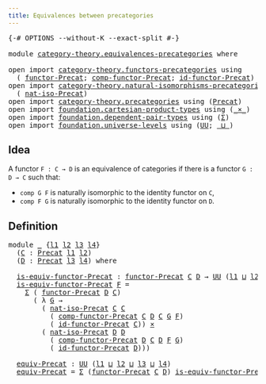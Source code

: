 ```yaml
---
title: Equivalences between precategories
---
```


<pre class="Agda"><a id="60" class="Symbol">{-#</a> <a id="64" class="Keyword">OPTIONS</a> <a id="72" class="Pragma">--without-K</a> <a id="84" class="Pragma">--exact-split</a> <a id="98" class="Symbol">#-}</a>

<a id="103" class="Keyword">module</a> <a id="110" href="category-theory.equivalences-precategories.html" class="Module">category-theory.equivalences-precategories</a> <a id="153" class="Keyword">where</a>

<a id="160" class="Keyword">open</a> <a id="165" class="Keyword">import</a> <a id="172" href="category-theory.functors-precategories.html" class="Module">category-theory.functors-precategories</a> <a id="211" class="Keyword">using</a>
  <a id="219" class="Symbol">(</a> <a id="221" href="category-theory.functors-precategories.html#1065" class="Function">functor-Precat</a><a id="235" class="Symbol">;</a> <a id="237" href="category-theory.functors-precategories.html#2905" class="Function">comp-functor-Precat</a><a id="256" class="Symbol">;</a> <a id="258" href="category-theory.functors-precategories.html#2566" class="Function">id-functor-Precat</a><a id="275" class="Symbol">)</a>
<a id="277" class="Keyword">open</a> <a id="282" class="Keyword">import</a> <a id="289" href="category-theory.natural-isomorphisms-precategories.html" class="Module">category-theory.natural-isomorphisms-precategories</a> <a id="340" class="Keyword">using</a>
  <a id="348" class="Symbol">(</a> <a id="350" href="category-theory.natural-isomorphisms-precategories.html#1247" class="Function">nat-iso-Precat</a><a id="364" class="Symbol">)</a>
<a id="366" class="Keyword">open</a> <a id="371" class="Keyword">import</a> <a id="378" href="category-theory.precategories.html" class="Module">category-theory.precategories</a> <a id="408" class="Keyword">using</a> <a id="414" class="Symbol">(</a><a id="415" href="category-theory.precategories.html#2237" class="Function">Precat</a><a id="421" class="Symbol">)</a>
<a id="423" class="Keyword">open</a> <a id="428" class="Keyword">import</a> <a id="435" href="foundation.cartesian-product-types.html" class="Module">foundation.cartesian-product-types</a> <a id="470" class="Keyword">using</a> <a id="476" class="Symbol">(</a><a id="477" href="foundation-core.cartesian-product-types.html#590" class="Function Operator">_×_</a><a id="480" class="Symbol">)</a>
<a id="482" class="Keyword">open</a> <a id="487" class="Keyword">import</a> <a id="494" href="foundation.dependent-pair-types.html" class="Module">foundation.dependent-pair-types</a> <a id="526" class="Keyword">using</a> <a id="532" class="Symbol">(</a><a id="533" href="foundation-core.dependent-pair-types.html#515" class="Record">Σ</a><a id="534" class="Symbol">)</a>
<a id="536" class="Keyword">open</a> <a id="541" class="Keyword">import</a> <a id="548" href="foundation.universe-levels.html" class="Module">foundation.universe-levels</a> <a id="575" class="Keyword">using</a> <a id="581" class="Symbol">(</a><a id="582" href="foundation-core.universe-levels.html#235" class="Primitive">UU</a><a id="584" class="Symbol">;</a> <a id="586" href="Agda.Primitive.html#810" class="Primitive Operator">_⊔_</a><a id="589" class="Symbol">)</a>
</pre>
## Idea

A functor `F : C → D` is an equivalence of categories if there is a functor `G : D → C` such that:
- `comp G F` is naturally isomorphic to the identity functor on `C`,
- `comp F G` is naturally isomorphic to the identity functor on `D`.

## Definition

<pre class="Agda"><a id="866" class="Keyword">module</a> <a id="873" href="category-theory.equivalences-precategories.html#873" class="Module">_</a> <a id="875" class="Symbol">{</a><a id="876" href="category-theory.equivalences-precategories.html#876" class="Bound">l1</a> <a id="879" href="category-theory.equivalences-precategories.html#879" class="Bound">l2</a> <a id="882" href="category-theory.equivalences-precategories.html#882" class="Bound">l3</a> <a id="885" href="category-theory.equivalences-precategories.html#885" class="Bound">l4</a><a id="887" class="Symbol">}</a>
  <a id="891" class="Symbol">(</a><a id="892" href="category-theory.equivalences-precategories.html#892" class="Bound">C</a> <a id="894" class="Symbol">:</a> <a id="896" href="category-theory.precategories.html#2237" class="Function">Precat</a> <a id="903" href="category-theory.equivalences-precategories.html#876" class="Bound">l1</a> <a id="906" href="category-theory.equivalences-precategories.html#879" class="Bound">l2</a><a id="908" class="Symbol">)</a>
  <a id="912" class="Symbol">(</a><a id="913" href="category-theory.equivalences-precategories.html#913" class="Bound">D</a> <a id="915" class="Symbol">:</a> <a id="917" href="category-theory.precategories.html#2237" class="Function">Precat</a> <a id="924" href="category-theory.equivalences-precategories.html#882" class="Bound">l3</a> <a id="927" href="category-theory.equivalences-precategories.html#885" class="Bound">l4</a><a id="929" class="Symbol">)</a> <a id="931" class="Keyword">where</a>

  <a id="940" href="category-theory.equivalences-precategories.html#940" class="Function">is-equiv-functor-Precat</a> <a id="964" class="Symbol">:</a> <a id="966" href="category-theory.functors-precategories.html#1065" class="Function">functor-Precat</a> <a id="981" href="category-theory.equivalences-precategories.html#892" class="Bound">C</a> <a id="983" href="category-theory.equivalences-precategories.html#913" class="Bound">D</a> <a id="985" class="Symbol">→</a> <a id="987" href="foundation-core.universe-levels.html#235" class="Primitive">UU</a> <a id="990" class="Symbol">(</a><a id="991" href="category-theory.equivalences-precategories.html#876" class="Bound">l1</a> <a id="994" href="Agda.Primitive.html#810" class="Primitive Operator">⊔</a> <a id="996" href="category-theory.equivalences-precategories.html#879" class="Bound">l2</a> <a id="999" href="Agda.Primitive.html#810" class="Primitive Operator">⊔</a> <a id="1001" href="category-theory.equivalences-precategories.html#882" class="Bound">l3</a> <a id="1004" href="Agda.Primitive.html#810" class="Primitive Operator">⊔</a> <a id="1006" href="category-theory.equivalences-precategories.html#885" class="Bound">l4</a><a id="1008" class="Symbol">)</a>
  <a id="1012" href="category-theory.equivalences-precategories.html#940" class="Function">is-equiv-functor-Precat</a> <a id="1036" href="category-theory.equivalences-precategories.html#1036" class="Bound">F</a> <a id="1038" class="Symbol">=</a>
    <a id="1044" href="foundation-core.dependent-pair-types.html#515" class="Record">Σ</a> <a id="1046" class="Symbol">(</a> <a id="1048" href="category-theory.functors-precategories.html#1065" class="Function">functor-Precat</a> <a id="1063" href="category-theory.equivalences-precategories.html#913" class="Bound">D</a> <a id="1065" href="category-theory.equivalences-precategories.html#892" class="Bound">C</a><a id="1066" class="Symbol">)</a>
      <a id="1074" class="Symbol">(</a> <a id="1076" class="Symbol">λ</a> <a id="1078" href="category-theory.equivalences-precategories.html#1078" class="Bound">G</a> <a id="1080" class="Symbol">→</a>
        <a id="1090" class="Symbol">(</a> <a id="1092" href="category-theory.natural-isomorphisms-precategories.html#1247" class="Function">nat-iso-Precat</a> <a id="1107" href="category-theory.equivalences-precategories.html#892" class="Bound">C</a> <a id="1109" href="category-theory.equivalences-precategories.html#892" class="Bound">C</a>
          <a id="1121" class="Symbol">(</a> <a id="1123" href="category-theory.functors-precategories.html#2905" class="Function">comp-functor-Precat</a> <a id="1143" href="category-theory.equivalences-precategories.html#892" class="Bound">C</a> <a id="1145" href="category-theory.equivalences-precategories.html#913" class="Bound">D</a> <a id="1147" href="category-theory.equivalences-precategories.html#892" class="Bound">C</a> <a id="1149" href="category-theory.equivalences-precategories.html#1078" class="Bound">G</a> <a id="1151" href="category-theory.equivalences-precategories.html#1036" class="Bound">F</a><a id="1152" class="Symbol">)</a>
          <a id="1164" class="Symbol">(</a> <a id="1166" href="category-theory.functors-precategories.html#2566" class="Function">id-functor-Precat</a> <a id="1184" href="category-theory.equivalences-precategories.html#892" class="Bound">C</a><a id="1185" class="Symbol">))</a> <a id="1188" href="foundation-core.cartesian-product-types.html#590" class="Function Operator">×</a>
        <a id="1198" class="Symbol">(</a> <a id="1200" href="category-theory.natural-isomorphisms-precategories.html#1247" class="Function">nat-iso-Precat</a> <a id="1215" href="category-theory.equivalences-precategories.html#913" class="Bound">D</a> <a id="1217" href="category-theory.equivalences-precategories.html#913" class="Bound">D</a>
          <a id="1229" class="Symbol">(</a> <a id="1231" href="category-theory.functors-precategories.html#2905" class="Function">comp-functor-Precat</a> <a id="1251" href="category-theory.equivalences-precategories.html#913" class="Bound">D</a> <a id="1253" href="category-theory.equivalences-precategories.html#892" class="Bound">C</a> <a id="1255" href="category-theory.equivalences-precategories.html#913" class="Bound">D</a> <a id="1257" href="category-theory.equivalences-precategories.html#1036" class="Bound">F</a> <a id="1259" href="category-theory.equivalences-precategories.html#1078" class="Bound">G</a><a id="1260" class="Symbol">)</a>
          <a id="1272" class="Symbol">(</a> <a id="1274" href="category-theory.functors-precategories.html#2566" class="Function">id-functor-Precat</a> <a id="1292" href="category-theory.equivalences-precategories.html#913" class="Bound">D</a><a id="1293" class="Symbol">)))</a>

  <a id="1300" href="category-theory.equivalences-precategories.html#1300" class="Function">equiv-Precat</a> <a id="1313" class="Symbol">:</a> <a id="1315" href="foundation-core.universe-levels.html#235" class="Primitive">UU</a> <a id="1318" class="Symbol">(</a><a id="1319" href="category-theory.equivalences-precategories.html#876" class="Bound">l1</a> <a id="1322" href="Agda.Primitive.html#810" class="Primitive Operator">⊔</a> <a id="1324" href="category-theory.equivalences-precategories.html#879" class="Bound">l2</a> <a id="1327" href="Agda.Primitive.html#810" class="Primitive Operator">⊔</a> <a id="1329" href="category-theory.equivalences-precategories.html#882" class="Bound">l3</a> <a id="1332" href="Agda.Primitive.html#810" class="Primitive Operator">⊔</a> <a id="1334" href="category-theory.equivalences-precategories.html#885" class="Bound">l4</a><a id="1336" class="Symbol">)</a>
  <a id="1340" href="category-theory.equivalences-precategories.html#1300" class="Function">equiv-Precat</a> <a id="1353" class="Symbol">=</a> <a id="1355" href="foundation-core.dependent-pair-types.html#515" class="Record">Σ</a> <a id="1357" class="Symbol">(</a><a id="1358" href="category-theory.functors-precategories.html#1065" class="Function">functor-Precat</a> <a id="1373" href="category-theory.equivalences-precategories.html#892" class="Bound">C</a> <a id="1375" href="category-theory.equivalences-precategories.html#913" class="Bound">D</a><a id="1376" class="Symbol">)</a> <a id="1378" href="category-theory.equivalences-precategories.html#940" class="Function">is-equiv-functor-Precat</a>
</pre>